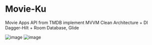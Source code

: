 # Movie-Ku
Movie Apps API from TMDB implement MVVM Clean Architecture + DI Dagger-Hilt + Room Database, Glide

![image](https://github.com/pascaladitia/Movie-Ku/assets/62379388/bcf647f7-6871-4ff3-922b-6d4e7519e095) ![image](https://github.com/pascaladitia/Movie-Ku/assets/62379388/2991853d-d3b0-47d6-a41a-541d37a2ef9e)

